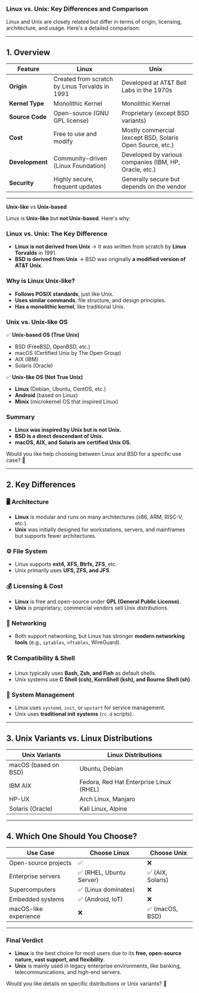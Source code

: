 ### **Linux vs. Unix: Key Differences and Comparison**  

Linux and Unix are closely related but differ in terms of origin, licensing, architecture, and usage. Here's a detailed comparison:

---

## **1. Overview**
| Feature | **Linux** | **Unix** |
|---------|----------|----------|
| **Origin** | Created from scratch by Linus Torvalds in 1991 | Developed at AT&T Bell Labs in the 1970s |
| **Kernel Type** | Monolithic Kernel | Monolithic Kernel |
| **Source Code** | Open-source (GNU GPL license) | Proprietary (except BSD variants) |
| **Cost** | Free to use and modify | Mostly commercial (except BSD, Solaris Open Source, etc.) |
| **Development** | Community-driven (Linux Foundation) | Developed by various companies (IBM, HP, Oracle, etc.) |
| **Security** | Highly secure, frequent updates | Generally secure but depends on the vendor |

---

**Unix-like** vs **Unix-based**

Linux is **Unix-like** but **not Unix-based**. Here's why:  

### **Linux vs. Unix: The Key Difference**
- **Linux is not derived from Unix** → It was written from scratch by **Linus Torvalds** in 1991.
- **BSD is derived from Unix** → BSD was originally **a modified version of AT&T Unix**.

### **Why is Linux Unix-like?**
- **Follows POSIX standards**, just like Unix.
- **Uses similar commands**, file structure, and design principles.
- **Has a monolithic kernel**, like traditional Unix.

### **Unix vs. Unix-like OS**
✅ **Unix-based OS (True Unix)**
- BSD (FreeBSD, OpenBSD, etc.)
- macOS (Certified Unix by The Open Group)
- AIX (IBM)
- Solaris (Oracle)

✅ **Unix-like OS (Not True Unix)**
- **Linux** (Debian, Ubuntu, CentOS, etc.)
- **Android** (based on Linux)
- **Minix** (microkernel OS that inspired Linux)

### **Summary**
- **Linux was inspired by Unix but is not Unix.**
- **BSD is a direct descendant of Unix.**
- **macOS, AIX, and Solaris are certified Unix OS.**

Would you like help choosing between Linux and BSD for a specific use case? 🚀

---

## **2. Key Differences**
### **🖥️ Architecture**
- **Linux** is modular and runs on many architectures (x86, ARM, RISC-V, etc.).
- **Unix** was initially designed for workstations, servers, and mainframes but supports fewer architectures.

### **⚙️ File System**
- Linux supports **ext4, XFS, Btrfs, ZFS**, etc.
- Unix primarily uses **UFS, ZFS, and JFS**.

### **💰 Licensing & Cost**
- **Linux** is free and open-source under **GPL (General Public License)**.
- **Unix** is proprietary; commercial vendors sell Unix distributions.

### **📡 Networking**
- Both support networking, but Linux has stronger **modern networking tools** (e.g., `iptables`, `nftables`, WireGuard).

### **🛠️ Compatibility & Shell**
- Linux typically uses **Bash, Zsh, and Fish** as default shells.
- Unix systems use **C Shell (csh), KornShell (ksh), and Bourne Shell (sh)**.

### **🔧 System Management**
- Linux uses `systemd`, `init`, or `upstart` for service management.
- Unix uses **traditional init systems** (`rc.d` scripts).

---

## **3. Unix Variants vs. Linux Distributions**
| **Unix Variants** | **Linux Distributions** |
|------------------|----------------------|
| macOS (based on BSD) | Ubuntu, Debian |
| IBM AIX | Fedora, Red Hat Enterprise Linux (RHEL) |
| HP-UX | Arch Linux, Manjaro |
| Solaris (Oracle) | Kali Linux, Alpine |

---

## **4. Which One Should You Choose?**
| **Use Case** | **Choose Linux** | **Choose Unix** |
|-------------|----------------|----------------|
| Open-source projects | ✅ | ❌ |
| Enterprise servers | ✅ (RHEL, Ubuntu Server) | ✅ (AIX, Solaris) |
| Supercomputers | ✅ (Linux dominates) | ❌ |
| Embedded systems | ✅ (Android, IoT) | ❌ |
| macOS-like experience | ❌ | ✅ (macOS, BSD) |

---

### **Final Verdict**
- **Linux** is the best choice for most users due to its **free, open-source nature, vast support, and flexibility**.
- **Unix** is mainly used in legacy enterprise environments, like banking, telecommunications, and high-end servers.

Would you like details on specific distributions or Unix variants? 🚀
